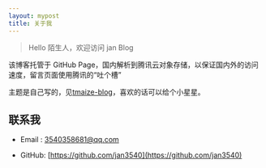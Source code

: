 ```yaml
---
layout: mypost
title: 关于我
---
```


> Hello 陌生人，欢迎访问 jan Blog

该博客托管于 GitHub Page，国内解析到腾讯云对象存储，以保证国内外的访问速度，留言页面使用腾讯的“吐个槽”

主题是自己写的，见[tmaize-blog](https://github.jan3540.io)，喜欢的话可以给个小星星。


## 联系我

- Email&nbsp;: [3540358681@qq.com](mailto:3540358681@qq.com)

- GitHub: [https://github.com/jan3540](https://github.com/jan3540)
